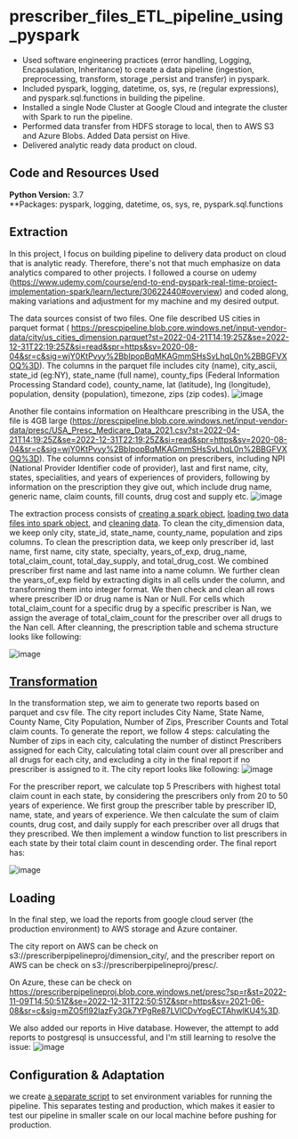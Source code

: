 # prescriber_files_ETL_pipeline_using_pyspark
* Used software engineering practices (error handling, Logging, Encapsulation, Inheritance) to create a data pipeline (ingestion, preprocessing, transform, storage ,persist and transfer) in pyspark.
* Included pyspark, logging, datetime, os, sys, re (regular expressions), and pyspark.sql.functions in building the pipeline.
* Installed a single Node Cluster at Google Cloud and integrate the cluster with Spark to run the pipeline.
* Performed data transfer from HDFS storage to local, then to AWS S3 and Azure Blobs. Added Data persist on Hive.
* Delivered analytic ready data product on cloud.

## Code and Resources Used 
**Python Version:** 3.7  
**Packages: pyspark, logging, datetime, os, sys, re, pyspark.sql.functions

## Extraction
In this project, I focus on building pipeline to delivery data product on cloud that is analytic ready. Therefore, there's not that much emphasize on data analytics compared to other projects. I followed a course on udemy (https://www.udemy.com/course/end-to-end-pyspark-real-time-project-implementation-spark/learn/lecture/30622440#overview) and coded along, making variations and adjustment for my machine and my desired output. 

The data sources consist of two files. One file described US cities in parquet format (
https://prescpipeline.blob.core.windows.net/input-vendor-data/city/us_cities_dimension.parquet?st=2022-04-21T14:19:25Z&se=2022-12-31T22:19:25Z&si=read&spr=https&sv=2020-08-04&sr=c&sig=wjY0KtPvyy%2BbIpopBqMKAGmmSHsSvLhqL0n%2BBGFVXOQ%3D). The columns in the parquet file includes city (name), city_ascii, state_id (eg:NY), state_name (full name), county_fips (Federal Information Processing Standard code), county_name, lat (latitude), lng (longitude), population, density (population), timezone, zips (zip codes). 
![image](https://user-images.githubusercontent.com/56236129/200837110-47cb6b5e-649f-454a-8a13-fac103d2d65b.png)

Another file contains information on Healthcare prescribing in the USA, the file is 4GB large (https://prescpipeline.blob.core.windows.net/input-vendor-data/presc/USA_Presc_Medicare_Data_2021.csv?st=2022-04-21T14:19:25Z&se=2022-12-31T22:19:25Z&si=read&spr=https&sv=2020-08-04&sr=c&sig=wjY0KtPvyy%2BbIpopBqMKAGmmSHsSvLhqL0n%2BBGFVXOQ%3D). The columns consist of information on prescribers, including NPI (National Provider Identifier code of provider), last and first name, city, states, specialities, and years of experiences of providers, following by information on the prescription they give out, which include drug name, generic name, claim counts, fill counts, drug cost and supply etc.
![image](https://user-images.githubusercontent.com/56236129/200836889-42f6f50b-fc85-4b8f-9ff3-20bf00c896ed.png)

The extraction process consists of [creating a spark object](https://github.com/XYU1204/prescriber_files_ETL_pipeline/blob/main/bin/create_objects.py), [loading two data files into spark object](https://github.com/XYU1204/prescriber_files_ETL_pipeline/blob/main/bin/presc_run_data_ingest.py), and [cleaning data](https://github.com/XYU1204/prescriber_files_ETL_pipeline/blob/main/bin/presc_run_data_preprocessing.py). To clean the city_dimension data, we keep only city, state_id, state_name, county_name, population and zips columns. To clean the prescription data, we keep only prescriber id, last name, first name, city state, specialty, years_of_exp, drug_name, total_claim_count, total_day_supply, and total_drug_cost. We combined prescriber first name and last name into a name column. We further clean the years_of_exp field by extracting digits in all cells under the column, and transforming them into integer format. We then check and clean all rows where prescriber ID or drug name is Nan or Null. For cells which total_claim_count for a specific drug by a specific prescriber is Nan, we assign the average of total_claim_count for the prescriber over all drugs to the Nan cell. After cleanning, the prescription table and schema structure looks like following: 

![image](https://user-images.githubusercontent.com/56236129/200845768-d131fd35-b09b-4209-a29d-bc991bb5fa62.png)


## [Transformation](https://github.com/XYU1204/prescriber_files_ETL_pipeline/blob/main/bin/presc_run_data_transform.py)
In the transformation step, we aim to generate two reports based on parquet and csv file. The city report includes City Name, State Name, County Name, City Population, Number of Zips, Prescriber Counts and Total claim counts. To generate the report, we follow 4 steps: calculating the Number of zips in each city, calculating the number of distinct Prescribers assigned for each City, calculating total claim count over all prescriber and all drugs for each city, and excluding a city in the final report if no prescriber is assigned to it. The city report looks like following: 
![image](https://user-images.githubusercontent.com/56236129/200850836-43934028-2c25-4944-8311-8fc397381bd6.png)

For the prescriber report, we calculate top 5 Prescribers with highest total claim count in each state, by considering the prescribers only from 20 to 50 years of experience. We first group the prescriber table by prescriber ID, name, state, and years of experience. We then calculate the sum of claim counts, drug cost, and daily supply for each prescriber over all drugs that they prescribed. We then implement a window function to list prescribers in each state by their total claim count in descending order. The final report has: 

![image](https://user-images.githubusercontent.com/56236129/200861858-ed8f002a-defa-44af-9ae8-b3c302c2fee8.png)


## Loading
In the final step, we load the reports from google cloud server (the production environment) to AWS storage and Azure container. 

The city report on AWS can be check on s3://prescriberpipelineproj/dimension_city/, and the prescriber report on AWS can be check on s3://prescriberpipelineproj/presc/. 

On Azure, these can be check on https://prescriberpipelineproj.blob.core.windows.net/presc?sp=r&st=2022-11-09T14:50:51Z&se=2022-12-31T22:50:51Z&spr=https&sv=2021-06-08&sr=c&sig=mZO5fl92IazFy3Gk7YPgRe87LVICDvYogECTAhwlKU4%3D.

We also added our reports in Hive database. However, the attempt to add reports to postgresql is unsuccessful, and I'm still learning to resolve the issue:
![image](https://user-images.githubusercontent.com/56236129/200863034-172445b0-be49-4b3c-9c5d-3412e45b0e1c.png)


## Configuration & Adaptation
we create [a separate script](https://github.com/XYU1204/prescriber_files_ETL_pipeline/blob/main/bin/get_all_variables.py) to set environment variables for running the pipeline. This separates testing and production, which makes it easier to test our pipeline in smaller scale on our local machine before pushing for production.
